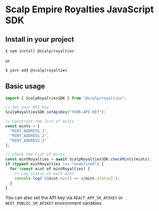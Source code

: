 # Scalp Empire Royalties JavaScript SDK

## Install in your project

```bash
$ npm install @scalp/royalties
```
or
```bash
$ yarn add @scalp/royalties
```

## Basic usage

```typescript
import { ScalpRoyaltiesSDK } from "@scalp/royalties";

// Set your API key
ScalpRoyaltiesSDK.setApiKey("YOUR-API-KEY");

// Construct the list of mints
const mints = [
  "MINT_ADDRESS_1",
  "MINT_ADDRESS_2",
  "MINT_ADDRESS_3"
];

// Check the list of mints
const mintRoyalties = await ScalpRoyaltiesSDK.checkMints(mints);
if (typeof mintRoyalties !== "undefined") {
  for (const mint of mintRoyalties) {
    // Log status of each mint
    console.log(`${mint.mint} => ${mint.status}`);
  }
}
```
You can also set the API key via `REACT_APP_SR_APIKEY` or `NEXT_PUBLIC_SR_APIKEY` environment variables.  

